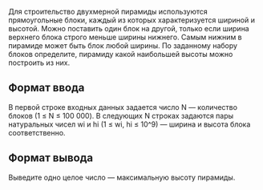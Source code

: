 Для строительство двухмерной пирамиды используются прямоугольные блоки, каждый из которых характеризуется шириной и высотой. Можно поставить один блок на другой, только если ширина верхнего блока строго меньше ширины нижнего. Самым нижним в пирамиде может быть блок любой ширины. По заданному набору блоков определите, пирамиду какой наибольшей высоты можно построить из них.

## Формат ввода

В первой строке входных данных задается число 
N — количество блоков (1 ≤ N ≤ 100 000). В следующих N строках задаются пары натуральных чисел wi и hi (1 ≤ wi, hi ≤ 10^9) — ширина и высота блока соответственно.

## Формат вывода

Выведите одно целое число — максимальную высоту пирамиды.
